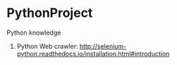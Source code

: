 # PythonProject

Python knowledge

1. Python Web crawler: http://selenium-python.readthedocs.io/installation.html#introduction
